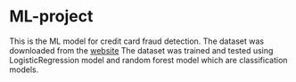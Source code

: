 # ML-project
This is the ML model for credit card fraud detection.
The dataset was downloaded from the [ website](https://www.kaggle.com/datasets/kartik2112/fraud-detection)
The dataset was trained and tested using LogisticRegression model and random forest model which are classification models.
